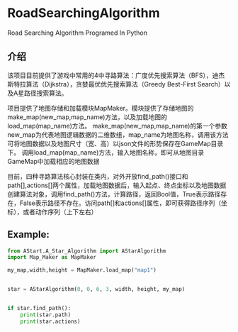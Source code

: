 # RoadSearchingAlgorithm
Road Searching Algorithm Programed In Python

## 介绍

该项目目前提供了游戏中常用的4中寻路算法：广度优先搜索算法（BFS），迪杰斯特拉算法（Dijkstra），贪婪最优优先搜索算法（Greedy Best-First Search）以及A星路径搜索算法。

项目提供了地图存储和加载模块MapMaker。模块提供了存储地图的make_map(new_map,map_name)方法，以及加载地图的load_map(map_name)方法。
make_map(new_map,map_name)的第一个参数new_map为代表地图逻辑数据的二维数组，map_name为地图名称，调用该方法可将地图数据以及地图尺寸（宽、高）以json文件的形势保存在GameMap目录下。
调用load_map(map_name)方法，输入地图名称，即可从地图目录GameMap中加载相应的地图数据

目前，四种寻路算法核心封装在类内，对外开放find_path()接口和path[],actions[]两个属性，加载地图数据后，输入起点、终点坐标以及地图数据创建算法对象，调用find_path()方法，计算路径，返回Bool值，True表示路径存在，False表示路径不存在。访问path[]和actions[]属性，即可获得路径序列（坐标），或者动作序列（上下左右）

## Example:

```python
from AStart.A_Star_Algorithm import AStarAlgorithm
import Map_Maker as MapMaker

my_map,width,height = MapMaker.load_map("map1")


star = AStarAlgorithm(0, 0, 6, 3, width, height, my_map)


if star.find_path():
    print(star.path)
    print(star.actions)
